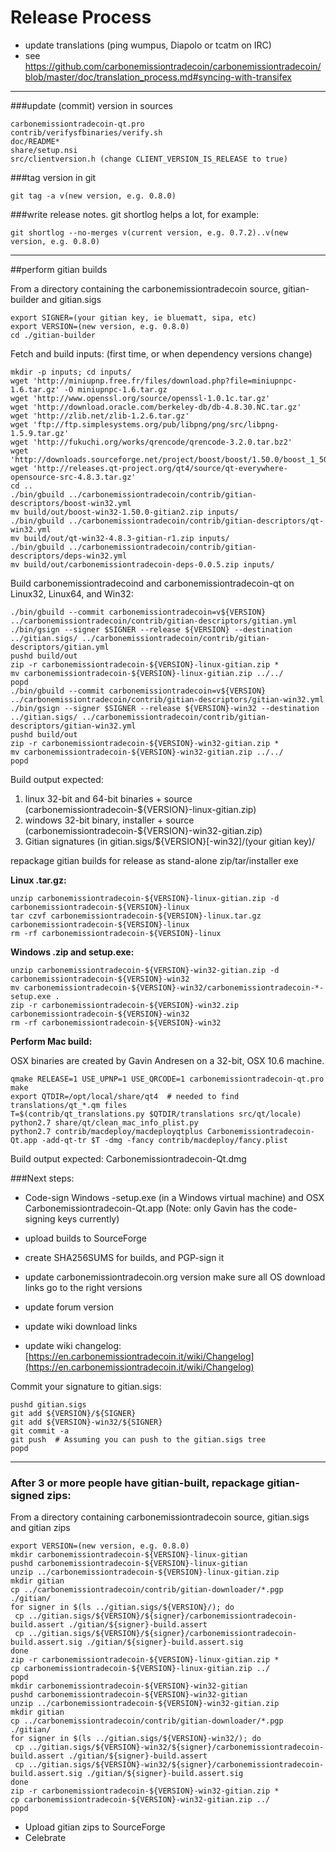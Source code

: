 Release Process
====================

* update translations (ping wumpus, Diapolo or tcatm on IRC)
* see https://github.com/carbonemissiontradecoin/carbonemissiontradecoin/blob/master/doc/translation_process.md#syncing-with-transifex

* * *

###update (commit) version in sources


	carbonemissiontradecoin-qt.pro
	contrib/verifysfbinaries/verify.sh
	doc/README*
	share/setup.nsi
	src/clientversion.h (change CLIENT_VERSION_IS_RELEASE to true)

###tag version in git

	git tag -a v(new version, e.g. 0.8.0)

###write release notes. git shortlog helps a lot, for example:

	git shortlog --no-merges v(current version, e.g. 0.7.2)..v(new version, e.g. 0.8.0)

* * *

##perform gitian builds

 From a directory containing the carbonemissiontradecoin source, gitian-builder and gitian.sigs
  
	export SIGNER=(your gitian key, ie bluematt, sipa, etc)
	export VERSION=(new version, e.g. 0.8.0)
	cd ./gitian-builder

 Fetch and build inputs: (first time, or when dependency versions change)

	mkdir -p inputs; cd inputs/
	wget 'http://miniupnp.free.fr/files/download.php?file=miniupnpc-1.6.tar.gz' -O miniupnpc-1.6.tar.gz
	wget 'http://www.openssl.org/source/openssl-1.0.1c.tar.gz'
	wget 'http://download.oracle.com/berkeley-db/db-4.8.30.NC.tar.gz'
	wget 'http://zlib.net/zlib-1.2.6.tar.gz'
	wget 'ftp://ftp.simplesystems.org/pub/libpng/png/src/libpng-1.5.9.tar.gz'
	wget 'http://fukuchi.org/works/qrencode/qrencode-3.2.0.tar.bz2'
	wget 'http://downloads.sourceforge.net/project/boost/boost/1.50.0/boost_1_50_0.tar.bz2'
	wget 'http://releases.qt-project.org/qt4/source/qt-everywhere-opensource-src-4.8.3.tar.gz'
	cd ..
	./bin/gbuild ../carbonemissiontradecoin/contrib/gitian-descriptors/boost-win32.yml
	mv build/out/boost-win32-1.50.0-gitian2.zip inputs/
	./bin/gbuild ../carbonemissiontradecoin/contrib/gitian-descriptors/qt-win32.yml
	mv build/out/qt-win32-4.8.3-gitian-r1.zip inputs/
	./bin/gbuild ../carbonemissiontradecoin/contrib/gitian-descriptors/deps-win32.yml
	mv build/out/carbonemissiontradecoin-deps-0.0.5.zip inputs/

 Build carbonemissiontradecoind and carbonemissiontradecoin-qt on Linux32, Linux64, and Win32:
  
	./bin/gbuild --commit carbonemissiontradecoin=v${VERSION} ../carbonemissiontradecoin/contrib/gitian-descriptors/gitian.yml
	./bin/gsign --signer $SIGNER --release ${VERSION} --destination ../gitian.sigs/ ../carbonemissiontradecoin/contrib/gitian-descriptors/gitian.yml
	pushd build/out
	zip -r carbonemissiontradecoin-${VERSION}-linux-gitian.zip *
	mv carbonemissiontradecoin-${VERSION}-linux-gitian.zip ../../
	popd
	./bin/gbuild --commit carbonemissiontradecoin=v${VERSION} ../carbonemissiontradecoin/contrib/gitian-descriptors/gitian-win32.yml
	./bin/gsign --signer $SIGNER --release ${VERSION}-win32 --destination ../gitian.sigs/ ../carbonemissiontradecoin/contrib/gitian-descriptors/gitian-win32.yml
	pushd build/out
	zip -r carbonemissiontradecoin-${VERSION}-win32-gitian.zip *
	mv carbonemissiontradecoin-${VERSION}-win32-gitian.zip ../../
	popd

  Build output expected:

  1. linux 32-bit and 64-bit binaries + source (carbonemissiontradecoin-${VERSION}-linux-gitian.zip)
  2. windows 32-bit binary, installer + source (carbonemissiontradecoin-${VERSION}-win32-gitian.zip)
  3. Gitian signatures (in gitian.sigs/${VERSION}[-win32]/(your gitian key)/

repackage gitian builds for release as stand-alone zip/tar/installer exe

**Linux .tar.gz:**

	unzip carbonemissiontradecoin-${VERSION}-linux-gitian.zip -d carbonemissiontradecoin-${VERSION}-linux
	tar czvf carbonemissiontradecoin-${VERSION}-linux.tar.gz carbonemissiontradecoin-${VERSION}-linux
	rm -rf carbonemissiontradecoin-${VERSION}-linux

**Windows .zip and setup.exe:**

	unzip carbonemissiontradecoin-${VERSION}-win32-gitian.zip -d carbonemissiontradecoin-${VERSION}-win32
	mv carbonemissiontradecoin-${VERSION}-win32/carbonemissiontradecoin-*-setup.exe .
	zip -r carbonemissiontradecoin-${VERSION}-win32.zip carbonemissiontradecoin-${VERSION}-win32
	rm -rf carbonemissiontradecoin-${VERSION}-win32

**Perform Mac build:**

  OSX binaries are created by Gavin Andresen on a 32-bit, OSX 10.6 machine.

	qmake RELEASE=1 USE_UPNP=1 USE_QRCODE=1 carbonemissiontradecoin-qt.pro
	make
	export QTDIR=/opt/local/share/qt4  # needed to find translations/qt_*.qm files
	T=$(contrib/qt_translations.py $QTDIR/translations src/qt/locale)
	python2.7 share/qt/clean_mac_info_plist.py
	python2.7 contrib/macdeploy/macdeployqtplus Carbonemissiontradecoin-Qt.app -add-qt-tr $T -dmg -fancy contrib/macdeploy/fancy.plist

 Build output expected: Carbonemissiontradecoin-Qt.dmg

###Next steps:

* Code-sign Windows -setup.exe (in a Windows virtual machine) and
  OSX Carbonemissiontradecoin-Qt.app (Note: only Gavin has the code-signing keys currently)

* upload builds to SourceForge

* create SHA256SUMS for builds, and PGP-sign it

* update carbonemissiontradecoin.org version
  make sure all OS download links go to the right versions

* update forum version

* update wiki download links

* update wiki changelog: [https://en.carbonemissiontradecoin.it/wiki/Changelog](https://en.carbonemissiontradecoin.it/wiki/Changelog)

Commit your signature to gitian.sigs:

	pushd gitian.sigs
	git add ${VERSION}/${SIGNER}
	git add ${VERSION}-win32/${SIGNER}
	git commit -a
	git push  # Assuming you can push to the gitian.sigs tree
	popd

-------------------------------------------------------------------------

### After 3 or more people have gitian-built, repackage gitian-signed zips:

From a directory containing carbonemissiontradecoin source, gitian.sigs and gitian zips

	export VERSION=(new version, e.g. 0.8.0)
	mkdir carbonemissiontradecoin-${VERSION}-linux-gitian
	pushd carbonemissiontradecoin-${VERSION}-linux-gitian
	unzip ../carbonemissiontradecoin-${VERSION}-linux-gitian.zip
	mkdir gitian
	cp ../carbonemissiontradecoin/contrib/gitian-downloader/*.pgp ./gitian/
	for signer in $(ls ../gitian.sigs/${VERSION}/); do
	 cp ../gitian.sigs/${VERSION}/${signer}/carbonemissiontradecoin-build.assert ./gitian/${signer}-build.assert
	 cp ../gitian.sigs/${VERSION}/${signer}/carbonemissiontradecoin-build.assert.sig ./gitian/${signer}-build.assert.sig
	done
	zip -r carbonemissiontradecoin-${VERSION}-linux-gitian.zip *
	cp carbonemissiontradecoin-${VERSION}-linux-gitian.zip ../
	popd
	mkdir carbonemissiontradecoin-${VERSION}-win32-gitian
	pushd carbonemissiontradecoin-${VERSION}-win32-gitian
	unzip ../carbonemissiontradecoin-${VERSION}-win32-gitian.zip
	mkdir gitian
	cp ../carbonemissiontradecoin/contrib/gitian-downloader/*.pgp ./gitian/
	for signer in $(ls ../gitian.sigs/${VERSION}-win32/); do
	 cp ../gitian.sigs/${VERSION}-win32/${signer}/carbonemissiontradecoin-build.assert ./gitian/${signer}-build.assert
	 cp ../gitian.sigs/${VERSION}-win32/${signer}/carbonemissiontradecoin-build.assert.sig ./gitian/${signer}-build.assert.sig
	done
	zip -r carbonemissiontradecoin-${VERSION}-win32-gitian.zip *
	cp carbonemissiontradecoin-${VERSION}-win32-gitian.zip ../
	popd

- Upload gitian zips to SourceForge
- Celebrate 